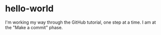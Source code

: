 # hello-world
I'm working my way through the GitHub tutorial, one step at a time.
I am at the "Make a commit" phase.
